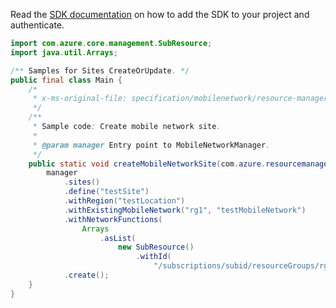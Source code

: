 Read the [SDK documentation](https://github.com/Azure/azure-sdk-for-java/blob/azure-resourcemanager-mobilenetwork_1.0.0-beta.1/sdk/mobilenetwork/azure-resourcemanager-mobilenetwork/README.md) on how to add the SDK to your project and authenticate.

```java
import com.azure.core.management.SubResource;
import java.util.Arrays;

/** Samples for Sites CreateOrUpdate. */
public final class Main {
    /*
     * x-ms-original-file: specification/mobilenetwork/resource-manager/Microsoft.MobileNetwork/preview/2022-01-01-preview/examples/SiteCreate.json
     */
    /**
     * Sample code: Create mobile network site.
     *
     * @param manager Entry point to MobileNetworkManager.
     */
    public static void createMobileNetworkSite(com.azure.resourcemanager.mobilenetwork.MobileNetworkManager manager) {
        manager
            .sites()
            .define("testSite")
            .withRegion("testLocation")
            .withExistingMobileNetwork("rg1", "testMobileNetwork")
            .withNetworkFunctions(
                Arrays
                    .asList(
                        new SubResource()
                            .withId(
                                "/subscriptions/subid/resourceGroups/rg1/providers/Microsoft.HybridNetwork/networkFunctions/testNf")))
            .create();
    }
}
```

